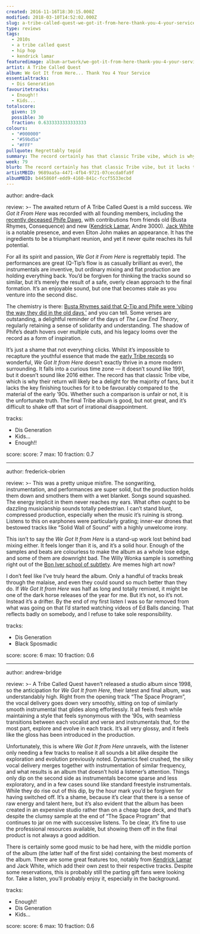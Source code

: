 ```yaml
---
created: 2016-11-16T18:30:15.000Z
modified: 2018-03-10T14:52:02.000Z
slug: a-tribe-called-quest-we-got-it-from-here-thank-you-4-your-service
type: reviews
tags:
  - 2010s
  - a tribe called quest
  - hip hop
  - kendrick lamar
featuredimage: album-artwork/we-got-it-from-here-thank-you-4-your-service-a-tribe-called-quest.jpg
artist: A Tribe Called Quest
album: We Got It from Here... Thank You 4 Your Service
essentialtracks:
  - Dis Generation
favouritetracks:
  - Enough!!
  - Kids...
totalscore:
  given: 19
  possible: 30
  fraction: 0.6333333333333333
colours:
  - "#000000"
  - "#59bd5a"
  - "#FFF"
pullquote: Regrettably tepid
summary: The record certainly has that classic Tribe vibe, which is why their return will likely be a delight for the majority of fans, but it categorically lacks the key finishing touches for it to be favourably compared to the material of the early ’90s.
week: 79
blurb: The record certainly has that classic Tribe vibe, but it lacks the key finishing touches for it to be favourably compared to the material of the early ’90s.
artistMBID: 9689aa5a-4471-4fb4-9721-07cecda0fa9f
albumMBID: b445860f-edd9-4160-841c-fccf5533ecbd
---
```

author: andre-dack

review: >-
  The awaited return of A Tribe Called Quest is a mild success. *We Got it From Here* was recorded with all founding members, including the [recently deceased Phife Dawg](http://www.rollingstone.com/music/news/a-tribe-called-quests-phife-dawg-dead-at-45-20160323), with contributions from friends old (Busta Rhymes, Consequence) and new ([Kendrick Lamar](/reviews/kendrick-lamar-damn/), Andre 3000). [Jack White](/reviews/jack-white-boarding-house-reach/) is a notable presence, and even Elton John makes an appearance. It has the ingredients to be a triumphant reunion, and yet it never quite reaches its full potential. 
  
  For all its spirit and passion, *We Got it From Here* is regrettably tepid. The performances are great (Q-Tip’s flow is as casually brilliant as ever), the instrumentals are inventive, but ordinary mixing and flat production are holding everything back. You’d be forgiven for thinking the tracks sound so similar, but it’s merely the result of a safe, overly clean approach to the final formation. It’s an enjoyable sound, but one that becomes stale as you venture into the second disc. 
  
  The chemistry is there: [Busta Rhymes said that Q-Tip and Phife were ‘vibing the way they did in the old days,’](http://www.nytimes.com/2016/11/06/arts/music/a-tribe-called-quest-new-album-interview.html?smid=pl-share&amp;_r=1) and you can tell. Some verses are outstanding, a delightful reminder of the days of *The Low End Theory*, regularly retaining a sense of solidarity and understanding. The shadow of Phife’s death hovers over multiple cuts, and his legacy looms over the record as a form of inspiration. 
  
  It’s just a shame that not everything clicks. Whilst it’s impossible to recapture the youthful essence that made the [early Tribe records](/reviews/a-tribe-called-quest-midnight-marauders/) so wonderful, *We Got It from Here* doesn’t exactly thrive in a more modern surrounding. It falls into a curious time zone — it doesn’t sound like 1991, but it doesn’t sound like 2016 either. The record has that classic Tribe vibe, which is why their return will likely be a delight for the majority of fans, but it lacks the key finishing touches for it to be favourably compared to the material of the early ’90s. Whether such a comparison is unfair or not, it is the unfortunate truth. The final Tribe album is good, but not great, and it’s difficult to shake off that sort of irrational disappointment.

tracks:
  - Dis Generation
  - ­Kids…
  - ­Enough!!

score:
  score: 7
  max: 10
  fraction: 0.7

---
author: frederick-obrien

review: >-
  This was a pretty unique misfire. The songwriting, instrumentation, and performances are super solid, but the production holds them down and smothers them with a wet blanket. Songs sound squashed. The energy implicit in them never reaches my ears. What often ought to be dazzling musicianship sounds totally pedestrian. I can’t stand blunt, compressed production, especially when the music it’s ruining is strong. Listens to this on earphones were particularly grating; inner-ear drones that bestowed tracks like “Solid Wall of Sound” with a highly unwelcome irony. 
  
  This isn’t to say the *We Got It from Here* is a stand-up work lost behind bad mixing either. It feels longer than it is, and it’s a solid hour. Enough of the samples and beats are colourless to make the album as a whole lose edge, and some of them are downright bad. The Willy Wonka sample is something right out of the [Bon Iver school of subtlety](/reviews/bon-iver-22-a-million/). Are memes high art now? 
  
  I don’t feel like I’ve truly heard the album. Only a handful of tracks break through the malaise, and even they could sound so much better than they do. If *We Got It from Here* was half as long and totally remixed, it might be one of the dark horse releases of the year for me. But it’s not, so it’s not. Instead it’s a drifter. By the end of my first listen I was so far removed from what was going on that I’d started watching videos of Ed Balls dancing. That reflects badly on somebody, and I refuse to take sole responsibility.

tracks:
  - Dis Generation
  - ­Black Sposmadic

score:
  score: 6
  max: 10
  fraction: 0.6

---
author: andrew-bridge

review: >-
  A Tribe Called Quest haven’t released a studio album since 1998, so the anticipation for *We Got It from Here*, their latest and final album, was understandably high. Right from the opening track “The Space Program”, the vocal delivery goes down very smoothly, sitting on top of similarly smooth instrumental that glides along effortlessly. It all feels fresh while maintaining a style that feels synonymous with the ’90s, with seamless transitions between each vocalist and verse and instrumentals that, for the most part, explore and evolve in each track. It’s all very glossy, and it feels like the gloss has been introduced in the production. 
  
  Unfortunately, this is where *We Got It from Here* unravels, with the listener only needing a few tracks to realise it all sounds a bit alike despite the exploration and evolution previously noted. Dynamics feel crushed, the silky vocal delivery merges together with instrumentation of similar frequency, and what results is an album that doesn’t hold a listener’s attention. Things only dip on the second side as instrumentals become sparse and less exploratory, and in a few cases sound like standard freestyle instrumentals. While they do rise out of this dip, by the hour mark you’d be forgiven for having switched off. It’s a shame, because it’s clear that there is a sense of raw energy and talent here, but it’s also evident that the album has been created in an expensive studio rather than on a cheap tape deck, and that’s despite the clumsy sample at the end of “The Space Program” that continues to jar on me with successive listens. To be clear, it’s fine to use the professional resources available, but showing them off in the final product is not always a good addition. 
  
  There is certainly some good music to be had here, with the middle portion of the album (the latter half of the first side) containing the best moments of the album. There are some great features too, notably from [Kendrick Lamar](/reviews/kendrick-lamar-untitled-unmastered/) and Jack White, which add their own zest to their respective tracks. Despite some reservations, this is probably still the parting gift fans were looking for. Take a listen, you’ll probably enjoy it, especially in the background.

tracks:
  - Enough!!
  - ­Dis Generation
  - ­Kids…

score:
  score: 6
  max: 10
  fraction: 0.6

